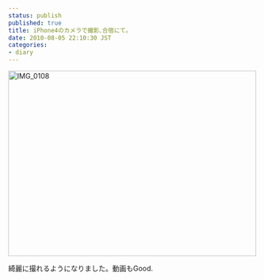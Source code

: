 ```yaml
---
status: publish
published: true
title: iPhone4のカメラで撮影､合宿にて｡
date: 2010-08-05 22:10:30 JST
categories:
- diary
---
```

<a title="aaaIMG_0108" href="http://www.flickr.com/photos/jun_/4860839299/"><img src="http://farm5.static.flickr.com/4095/4860839299_2d3c9ea456.jpg" alt="IMG_0108" width="500" height="374" /></a>

綺麗に撮れるようになりました。動画もGood.
